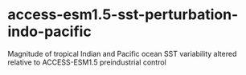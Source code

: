 # access-esm1.5-sst-perturbation-indo-pacific
Magnitude of tropical Indian and Pacific ocean SST variability altered relative to ACCESS-ESM1.5 preindustrial control
